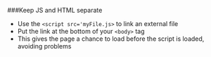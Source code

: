 ###Keep JS and HTML separate

* Use the `<script src='myFile.js>` to link an external file
* Put the link at the bottom of your `<body>` tag
* This gives the page a chance to load before the script is loaded, avoiding problems
